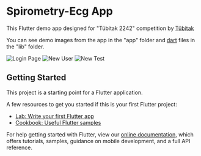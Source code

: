 # Spirometry-Ecg App

This Flutter demo app designed for "Tübitak 2242" competition by <a href="https://www.tubitak.gov.tr/">Tübitak</a>

You can see demo images from the app in the "app" folder and <a href="https://dart.dev/">dart</a> files in the "lib" folder.

<img src="https://github.com/aliosmankaya/spiro_ecg/blob/main/app/login.PNG" alt="Login Page" width="%50" height="%50">
<img src="https://github.com/aliosmankaya/spiro_ecg/blob/main/app/new_user.PNG" alt="New User" width="%50" height="%50">
<img src="https://github.com/aliosmankaya/spiro_ecg/blob/main/app/new_test.PNG" alt="New Test" width="%50" height="%50">

## Getting Started

This project is a starting point for a Flutter application.

A few resources to get you started if this is your first Flutter project:

- [Lab: Write your first Flutter app](https://flutter.dev/docs/get-started/codelab)
- [Cookbook: Useful Flutter samples](https://flutter.dev/docs/cookbook)

For help getting started with Flutter, view our
[online documentation](https://flutter.dev/docs), which offers tutorials,
samples, guidance on mobile development, and a full API reference.
